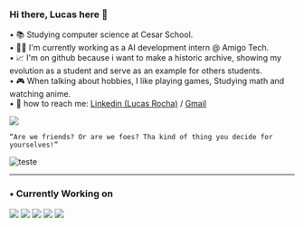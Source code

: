 ### Hi there, Lucas here 👋

• 📚    Studying computer science at Cesar School.                                                                                                                                          
• 👨‍💻 I'm currently working as a AI development intern @ Amigo Tech.                      
• 📈 I'm on github because i want to make a historic archive, showing my evolution as a student and serve as an example for others students.        
• 🎮 When talking about hobbies, I like playing games, Studying math and watching anime.                                                        
• 💬 how to reach me: [Linkedin (Lucas Rocha)](https://www.linkedin.com/in/lucas-rocha-603683246/) / [Gmail](https://mail.google.com/mail/u/0/#inbox?compose=GTvVlcSGMTGfBjkVScXCpdZFTJdMGCdxLZNwDcQNBpMQZzXVwfzDmvQLkQxqTSlqrJCvZXTlqScJH) <br>
 
  
  
  <img src = "https://github-readme-stats.vercel.app/api?username=LucasdfRocha&&show_icons=true&title_color=ffffff&icon_color=bb2acf&text_color=daf7dc&bg_color=151515">
  
    
    “Are we friends? Or are we foes? Tha kind of thing you decide for yourselves!”
    
 
    
 ![teste](https://github.com/LucasdfRocha/LucasdfRocha/assets/99266550/9e9b95eb-ffde-4094-9f22-770376b41c83)

--------------------------------------------------------------------------------------------------

 <h3 align="left">• Currently Working on </h3>

<div align="left">
 
 <img src = "https://img.shields.io/badge/Python-3776AB?style=for-the-badge&logo=python&logoColor=white">
 <img src = "https://img.shields.io/badge/mysql-%2300f.svg?style=for-the-badge&logo=mysql&logoColor=white">
 <img src = "https://img.shields.io/badge/git-%23F05033.svg?style=for-the-badge&logo=git&logoColor=white"> 
<img  src = "https://img.shields.io/badge/Linux-FCC624?style=for-the-badge&logo=linux&logoColor=black">
 <img src = "https://img.shields.io/badge/Visual%20Studio%20Code-0078d7.svg?style=for-the-badge&logo=visual-studio-code&logoColor=white">

 </div>


